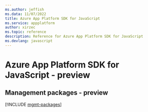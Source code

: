 ```yaml
---
ms.author: jeffish
ms.data: 11/07/2022
title: Azure App Platform SDK for JavaScript
ms.service: appplatform
author: xirzec
ms.topic: reference
description: Reference for Azure App Platform SDK for JavaScript
ms.devlang: javascript
---
```

# Azure App Platform SDK for JavaScript - preview

## Management packages - preview
[!INCLUDE [mgmt-packages](app-platform-mgmt-index.md)]